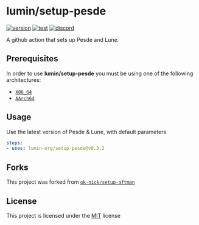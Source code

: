 # lumin/setup-pesde

[![version](https://img.shields.io/github/v/release/lumin-org/setup-pesde?style=plastic&logo=github&logoColor=FFFFFF&label=version)](https://github.com/lumin-org/setup-pesde/releases/latest)
[![test](https://img.shields.io/github/actions/workflow/status/lumin-org/setup-pesde/test.yml?style=plastic&logo=github&logoColor=FFFFFF&label=test)](https://github.com/lumin-org/setup-pesde/blob/main/.github/workflows/test.yml)
[![discord](https://img.shields.io/discord/1105688855375511642?logo=discord&logoColor=white&label=chat&color=4d3dff&style=plastic)](https://lumin-org.github.io/to/discord)

A github action that sets up Pesde and Lune.

## Prerequisites

In order to use **lumin/setup-pesde** you must be using one of the following architectures:

* [`X86_64`](https://en.wikipedia.org/wiki/X86-64)
* [`AArch64`](https://en.wikipedia.org/wiki/AArch64)

## Usage

Use the latest version of Pesde & Lune, with default parameters

```yaml
steps:
- uses: lumin-org/setup-pesde@v0.3.2
```

## Forks

This project was forked from [`ok-nick/setup-aftman`](https://github.com/ok-nick/setup-aftman)

## License

This project is licensed under the [MIT](https://github.com/lumin-org/setup-pesde/blob/main/LICENSE) license
